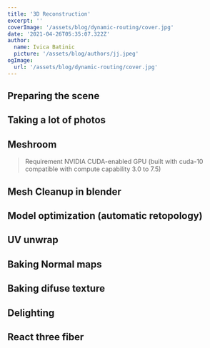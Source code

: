 ```yaml
---
title: '3D Reconstruction'
excerpt: ''
coverImage: '/assets/blog/dynamic-routing/cover.jpg'
date: '2021-04-26T05:35:07.322Z'
author:
  name: Ivica Batinic
  picture: '/assets/blog/authors/jj.jpeg'
ogImage:
  url: '/assets/blog/dynamic-routing/cover.jpg'
---
```


## Preparing the scene

## Taking a lot of photos

## Meshroom

> Requirement
> NVIDIA CUDA-enabled GPU (built with cuda-10 compatible with compute capability 3.0 to 7.5)

## Mesh Cleanup in blender

## Model optimization (automatic retopology)

## UV unwrap

## Baking Normal maps

## Baking difuse texture

## Delighting

## React three fiber
